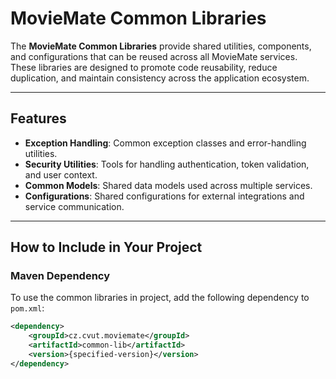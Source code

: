 # MovieMate Common Libraries

The **MovieMate Common Libraries** provide shared utilities, components, and configurations that can be reused across all MovieMate services. 
These libraries are designed to promote code reusability, reduce duplication, and maintain consistency across the application ecosystem.

---

## Features

- **Exception Handling**: Common exception classes and error-handling utilities.
- **Security Utilities**: Tools for handling authentication, token validation, and user context.
- **Common Models**: Shared data models used across multiple services.
- **Configurations**: Shared configurations for external integrations and service communication.

---


## How to Include in Your Project

### Maven Dependency
To use the common libraries in project, add the following dependency to  `pom.xml`:

```xml
<dependency>
    <groupId>cz.cvut.moviemate</groupId>
    <artifactId>common-lib</artifactId>
    <version>{specified-version}</version>
</dependency>
```